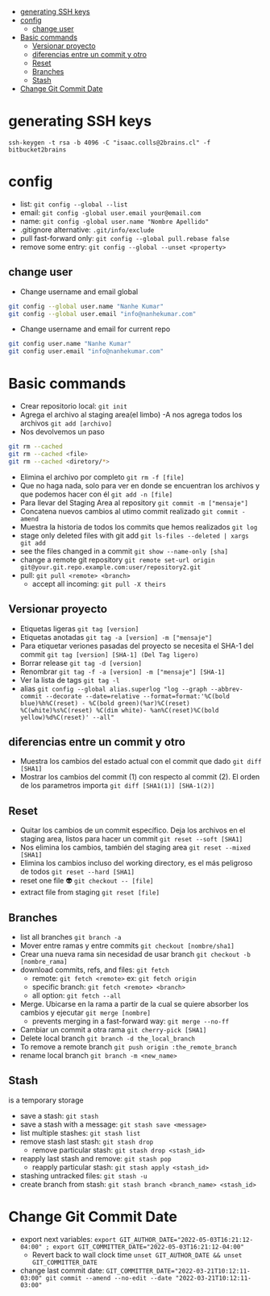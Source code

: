 - [generating SSH keys](#generating-ssh-keys)
- [config](#config)
  - [change user](#change-user)
- [Basic commands](#basic-commands)
  - [Versionar proyecto](#versionar-proyecto)
  - [diferencias entre un commit y otro](#diferencias-entre-un-commit-y-otro)
  - [Reset](#reset)
  - [Branches](#branches)
  - [Stash](#stash)
- [Change Git Commit Date](#change-git-commit-date)

# generating SSH keys

`ssh-keygen -t rsa -b 4096 -C "isaac.colls@2brains.cl" -f bitbucket2brains`

# config

- list: `git config --global --list`
- email: `git config -global user.email your@email.com`
- name: `git config -global user.name "Nombre Apellido"`
- .gitignore alternative: `.git/info/exclude`
- pull fast-forward only: `git config --global pull.rebase false`
- remove some entry: `git config --global --unset <property>`

## change user

- Change username and email global

```bash
git config --global user.name "Nanhe Kumar"
git config --global user.email "info@nanhekumar.com"
```

- Change username and email for current repo

```bash
git config user.name "Nanhe Kumar"
git config user.email "info@nanhekumar.com"
```

# Basic commands

- Crear repositorio local: `git init`
- Agrega el archivo al staging area(el limbo) -A nos agrega todos los archivos `git add [archivo]`
- Nos devolvemos un paso

```bash
git rm --cached
git rm --cached <file>
git rm --cached <diretory/*>
```

- Elimina el archivo por completo `git rm -f [file]`
- Que no haga nada, solo para ver en donde se encuentran los archivos y que podemos hacer con él `git add -n [file]`
- Para llevar del Staging Area al repository `git commit -m ["mensaje"]`
- Concatena nuevos cambios al utimo commit realizado `git commit -amend`
- Muestra la historia de todos los commits que hemos realizados `git log`
- stage only deleted files with git add `git ls-files --deleted | xargs git add`
- see the files changed in a commit `git show --name-only [sha]`
- change a remote git repository `git remote set-url origin git@your.git.repo.example.com:user/repository2.git`
- pull: `git pull <remote> <branch>`
  - accept all incoming: `git pull -X theirs`

## Versionar proyecto

- Etiquetas ligeras `git tag [version]`
- Etiquetas anotadas `git tag -a [version] -m ["mensaje"]`
- Para etiquetar veriones pasadas del proyecto se necesita el SHA-1 del commit `git tag [version] [SHA-1] (Del Tag ligero)`
- Borrar release `git tag -d [version]`
- Renombrar `git tag -f -a [version] -m ["mensaje"] [SHA-1]`
- Ver la lista de tags `git tag -l`
- alias `git config --global alias.superlog "log --graph --abbrev-commit --decorate --date=relative --format=format:'%C(bold blue)%h%C(reset) - %C(bold green)(%ar)%C(reset) %C(white)%s%C(reset) %C(dim white)- %an%C(reset)%C(bold yellow)%d%C(reset)' --all"`

## diferencias entre un commit y otro

- Muestra los cambios del estado actual con el commit que dado `git diff [SHA1]`
- Mostrar los cambios del commit (1) con respecto al commit (2). El orden de los parametros importa `git diff [SHA1(1)] [SHA-1(2)]`

## Reset

- Quitar los cambios de un commit específico. Deja los archivos en el staging area, listos para hacer un commit `git reset --soft [SHA1]`
- Nos elimina los cambios, también del staging area `git reset --mixed [SHA1]`
- Elimina los cambios incluso del working directory, es el más peligroso de todos `git reset --hard [SHA1]`
- reset one file 👽 `git checkout -- [file]`
- extract file from staging `git reset [file]`

## Branches

- list all branches `git branch -a`
- Mover entre ramas y entre commits `git checkout [nombre/sha1]`
- Crear una nueva rama sin necesidad de usar branch `git checkout -b [nombre_rama]`
- download commits, refs, and files: `git fetch`
  - remote: `git fetch <remote>` ex: `git fetch origin`
  - specific branch: `git fetch <remote> <branch>`
  - all option: `git fetch --all`
- Merge. Ubicarse en la rama a partir de la cual se quiere absorber los cambios y ejecutar `git merge [nombre]`
  - prevents merging in a fast-forward way: `git merge --no-ff`
- Cambiar un commit a otra rama `git cherry-pick [SHA1]`
- Delete local branch `git branch -d the_local_branch`
- To remove a remote branch `git push origin :the_remote_branch`
- rename local branch `git branch -m <new_name>`

## Stash

is a temporary storage

- save a stash: `git stash`
- save a stash with a message: `git stash save <message>`
- list multiple stashes: `git stash list`
- remove stash last stash: `git stash drop`
  - remove particular stash: `git stash drop <stash_id>`
- reapply last stash and remove: `git stash pop`
  - reapply particular stash: `git stash apply <stash_id>`
- stashing untracked files: `git stash -u`
- create branch from stash: `git stash branch <branch_name> <stash_id>`

# Change Git Commit Date

- export next variables: `export GIT_AUTHOR_DATE="2022-05-03T16:21:12-04:00" ; export GIT_COMMITTER_DATE="2022-05-03T16:21:12-04:00"`
  - Revert back to wall clock time `unset GIT_AUTHOR_DATE && unset GIT_COMMITTER_DATE`
- change last commit date: `GIT_COMMITTER_DATE="2022-03-21T10:12:11-03:00" git commit --amend --no-edit --date "2022-03-21T10:12:11-03:00"`
